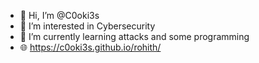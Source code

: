 - 👋 Hi, I’m @C0oki3s
- 👀 I’m interested in Cybersecurity
- 🌱 I’m currently learning attacks and some programming
- 🌐 https://c0oki3s.github.io/rohith/
